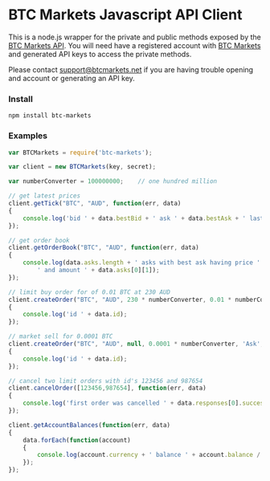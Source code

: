 BTC Markets Javascript API Client
===============

This is a node.js wrapper for the private and public methods exposed by the [BTC Markets API](https://github.com/BTCMarkets/API).
You will need have a registered account with [BTC Markets](https://btcmarkets.net) and generated API keys to access the private methods.

Please contact support@btcmarkets.net if you are having trouble opening and account or generating an API key. 

### Install

`npm install btc-markets`

### Examples

```js
var BTCMarkets = require('btc-markets');

var client = new BTCMarkets(key, secret);

var numberConverter = 100000000;    // one hundred million

// get latest prices
client.getTick("BTC", "AUD", function(err, data)
{
    console.log('bid ' + data.bestBid + ' ask ' + data.bestAsk + ' last price ' + data.lastPrice);
});

// get order book
client.getOrderBook("BTC", "AUD", function(err, data)
{
    console.log(data.asks.length + ' asks with best ask having price ' + data.asks[0][0] +
        ' and amount ' + data.asks[0][1]);
});

// limit buy order for of 0.01 BTC at 230 AUD
client.createOrder("BTC", "AUD", 230 * numberConverter, 0.01 * numberConverter, 'Bid', 'Limit', 10001, function(err, data)
{
    console.log('id ' + data.id);
});

// market sell for 0.0001 BTC
client.createOrder("BTC", "AUD", null, 0.0001 * numberConverter, 'Ask', 'Market', null, function(err, data)
{
    console.log('id ' + data.id);
});

// cancel two limit orders with id's 123456 and 987654
client.cancelOrder([123456,987654], function(err, data)
{
    console.log('first order was cancelled ' + data.responses[0].success);
});

client.getAccountBalances(function(err, data)
{
    data.forEach(function(account)
    {
        console.log(account.currency + ' balance ' + account.balance / numberConverter + ' pending ' + account.pendingFunds / numberConverter);
    });
});
```